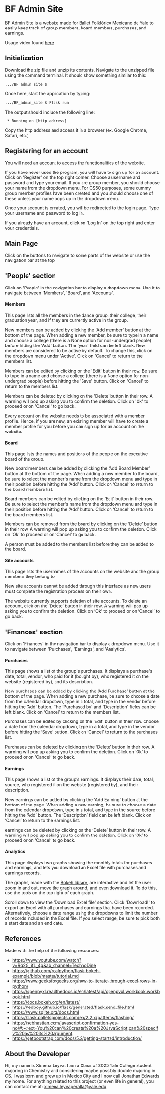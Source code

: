 # BF Admin Site

BF Admin Site is a website made for Ballet Folklórico Mexicano de Yale to easily keep track of group members, board members, purchases, and earnings. 

Usage video found [here](https://youtu.be/zS9xF2WrLho)

## Initialization
Download the zip file and unzip its contents.
Navigate to the unzipped file using the command terminal. It should show something similar to this:
```bash
.../BF_admin_site $
```
Once here, start the application by typing:
```bash
.../BF_admin_site $ Flask run
```
The output should include the following line:
```bash
 * Running on [http address]
```

Copy the http address and access it in a browser (ex. Google Chrome, Safari, etc.)

## Registering for an account
You will need an account to access the functionalities of the website.

If you have never used the program, you will have to sign up for an account. Click on 'Register' on the top right corner. Choose a username and password and type your email. If you are group member, you should choose your name from the dropdown menu. For CS50 purposes, some dummy group member profiles have been created and you should choose one of these unless your name pops up in the dropdown menu.

Once your account is created, you will be redirected to the login page. Type your username and password to log in. 

If you already have an account, click on 'Log In' on the top right and enter your credentials.

## Main Page
Click on the buttons to navigate to some parts of the website or use the navigation bar at the top.

## 'People' section
Click on 'People' in the navigation bar to display a dropdown menu. Use it to navigate between 'Members', 'Board', and 'Accounts'.

#### Members
This page lists all the members in the dance group, their college, their graduation year, and if they are currently active in the group. 

New members can be added by clicking the 'Add member' button at the bottom of the page. When adding a new member, be sure to type in a name and choose a college (there is a None option for non-undergrad people) before hitting the 'Add' button. The 'year' field can be left blank. New members are considered to be active by default. To change this, click on the dropdown menu under 'Active'. Click on 'Cancel' to return to the members list.

Members can be edited by clicking on the 'Edit' button in their row. Be sure to type in a name and choose a college (there is a None option for non-undergrad people) before hitting the 'Save' button. Click on 'Cancel' to return to the members list.

Members can be deleted by clicking on the 'Delete' button in their row. A warning will pop up asking you to confirm the deletion. Click on 'Ok' to proceed or on 'Cancel' to go back.

Every account on the website needs to be associated with a member profile. Hence, if you are new, an existing member will have to create a member profile for you before you can sign up for an account on the website.

#### Board
This page lists the names and positions of the people on the executive board of the group.

New board members can be added by clicking the ‘Add Board Member’ button at the bottom of the page. When adding a new member to the board, be sure to select the member's name from the dropdown menu and type in their position before hitting the ‘Add’ button. Click on ‘Cancel’ to return to the board members list.

Board members can be edited by clicking on the ‘Edit’ button in their row. Be sure to select the member's name from the dropdown menu and type in their position before hitting the ‘Add’ button. Click on ‘Cancel’ to return to the board members list.

Members can be removed from the board by clicking on the ‘Delete’ button in their row. A warning will pop up asking you to confirm the deletion. Click on ‘Ok’ to proceed or on ‘Cancel’ to go back.

A person must be added to the members list before they can be added to the board.

#### Site accounts
This page lists the usernames of the accounts on the website and the group members they belong to. 

New site accounts cannot be added through this interface as new users must complete the registration process on their own.

The website currently supports deletion of site accounts. To delete an account, click on the ‘Delete’ button in their row. A warning will pop up asking you to confirm the deletion. Click on ‘Ok’ to proceed or on ‘Cancel’ to go back.

## 'Finances' section
Click on 'Finances' in the navigation bar to display a dropdown menu. Use it to navigate between 'Purchases', 'Earnings', and 'Analytics'.

#### Purchases
This page shows a list of the group's purchases. It displays a purchase's date, total, vendor, who paid for it (bought by), who registered it on the website (registered by), and its description.

New purchases can be added by clicking the ‘Add Purchase’ button at the bottom of the page. When adding a new purchase, be sure to choose a date from the calendar dropdown, type in a total, and type in the vendor before hitting the ‘Add’ button. The ‘Purchased by’ and 'Description' fields can be left blank. Click on ‘Cancel’ to return to the members list.

Purchases can be edited by clicking on the ‘Edit’ button in their row. choose a date from the calendar dropdown, type in a total, and type in the vendor before hitting the ‘Save’ button. Click on ‘Cancel’ to return to the purchases list.

Purchases can be deleted by clicking on the ‘Delete’ button in their row. A warning will pop up asking you to confirm the deletion. Click on ‘Ok’ to proceed or on ‘Cancel’ to go back.

#### Earnings
This page shows a list of the group’s earnings. It displays their date, total, source, who registered it on the website (registered by), and their description.

New earnings can be added by clicking the ‘Add Earning’ button at the bottom of the page. When adding a new earning, be sure to choose a date from the calendar dropdown, type in a total, and type in the source before hitting the ‘Add’ button. The ‘Description’ field can be left blank. Click on ‘Cancel’ to return to the earnings list.

earnings can be deleted by clicking on the ‘Delete’ button in their row. A warning will pop up asking you to confirm the deletion. Click on ‘Ok’ to proceed or on ‘Cancel’ to go back.

#### Analytics
This page displays two graphs showing the monthly totals for purchases and earnings, and lets you download an Excel file with purchases and earnings records.

The graphs, made with the [Bokeh library](https://docs.bokeh.org/en/latest/), are interactive and let the user zoom in and out, move the graph around, and even download it. To do this, use the tools on the top right of each graph.

Scroll down to view the 'Download Excel file' section. Click 'Download!' to export an Excel with all purchases and earnings that have been recorded. Alternatively, choose a date range using the dropdowns to limit the number of records included in the Excel file. If you select range, be sure to pick both a start date and an end date.



## References
Made with the help of the following resources:
- https://www.youtube.com/watch?v=Rq2G_jfL_4g&ab_channel=TechnoDine
- https://github.com/realpython/flask-bokeh-example/blob/master/tutorial.md
- https://www.geeksforgeeks.org/how-to-iterate-through-excel-rows-in-python/ 
- https://openpyxl.readthedocs.io/en/latest/api/openpyxl.workbook.workbook.html
- https://docs.bokeh.org/en/latest/
- https://tedboy.github.io/flask/generated/flask.send_file.html
- https://www.sqlite.org/docs.html
- https://flask.palletsprojects.com/en/2.2.x/patterns/flashing/
- https://sebhastian.com/javascript-confirmation-yes-no/#:~:text=You%20can%20create%20a%20JavaScript,can%20specify%20as%20its%20argument.
- https://getbootstrap.com/docs/5.2/getting-started/introduction/

## 

## About the Developer
Hi, my name is Ximena Leyva. I am a Class of 2025 Yale College student majoring in Chemistry and considering maybe possibly double majoring in CS. I was born and grew up in Mexico City and I now call Jonathan Edwards my home. 
For anything related to this project (or even life in general), you can contact me at: ximena.leyvaperalta@yale.edu